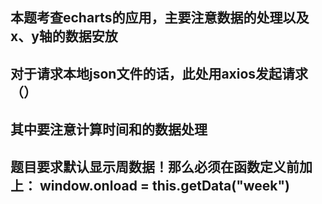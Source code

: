 ## 本题考查echarts的应用，主要注意数据的处理以及x、y轴的数据安放
## 对于请求本地json文件的话，此处用axios发起请求（）
## 其中要注意计算时间和的数据处理
## 题目要求默认显示周数据！那么必须在函数定义前加上：  window.onload = this.getData("week")